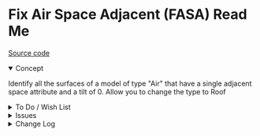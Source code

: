 # Fix Air Space Adjacent (FASA) Read Me

[Source code]( https://github.com/ladybug-tools/spider-gbxml-tools/blob/master/spider-gbxml-viewer/v-0-17-00/js-fixer/fasa-fix-air-single-adjacent/fasa-fix-air-single-adjacent.js )


<details open>


<summary>Concept</summary>

Identify all the surfaces of a model of type "Air" that have a single adjacent space attribute and a tilt of 0. Allow you to change the type to Roof

</details>

<details>

<summary>To Do / Wish List</summary>


* 2019-05-02 ~ Identify if surface is at top or bottom of space / use to change to roof or slab
* 2019-05-02 ~ Handle vertical and tilted surfaces
* 2019-05-02 ~ Allow you to change to "ExposedFloor" and other selected and suitable surface types

</details>

<details>

<summary>Issues</summary>


</details>

<details>

<summary>Change Log</summary>

### 2019-07-23 ~ Theo

FASA 0.17.00-0fasa

* R - FASA.js: Cleanup

### 2019-05-21 ~ Theo

* C - FASA: Update readme
* C - FASA.js: Update vars
* F - FASA.js: Add summary highlights
* B - FASA.js: Pass through jsHint

Dealt with

* 2019-05-14 ~ Update test file to new template HTML file


### 2019-05-17 ~ Theo

* F - FASA.js: Add single fix display new surface

### 2019-05-14  Theo

* B - FASA.html: Fix popup help links

Dealt with
* 2019-05-02 ~ Very limited, early stage rule checking

### 2019-05-02 ~ Theo

FASA Fix Air Space Adjacent html/js

* Making progress

### 2019-04-30 ~ Theo

* First commit

</details>